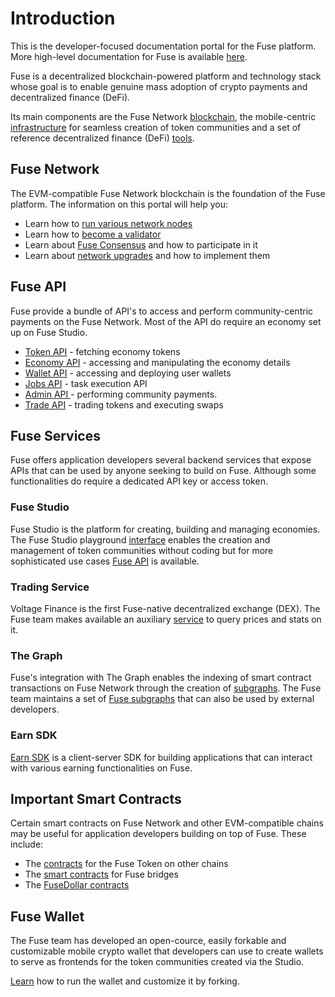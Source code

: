 # Introduction

This is the developer-focused documentation portal for the Fuse platform. More high-level documentation for Fuse is available [here](https://docs.fuse.io).&#x20;

Fuse is a decentralized blockchain-powered platform and technology stack whose goal is to enable genuine mass adoption of crypto payments and decentralized finance (DeFi).&#x20;

Its main components are the Fuse Network [blockchain](https://docs.fuse.io/general/fuse-network-blockchain), the mobile-centric [infrastructure](https://docs.fuse.io/general/fuse-infrastructure) for seamless creation of token communities and a set of reference decentralized finance (DeFi) [tools](./#fuse-services).

## Fuse Network

The EVM-compatible Fuse Network blockchain is the foundation of the Fuse platform. The information on this portal will help you:

* Learn how to [run various network nodes](https://developers.fuse.io/fuse-dev-docs/network/how-to-run-network-nodes)
* Learn how to [become a validator](https://developers.fuse.io/fuse-dev-docs/network/how-to-become-a-validator)
* Learn about [Fuse Consensus](https://developers.fuse.io/fuse-dev-docs/network/how-to-become-a-validator) and how to participate in it
* Learn about [network upgrades](https://developers.fuse.io/fuse-dev-docs/network/network-upgrades) and how to implement them

## Fuse API

Fuse provide a bundle of API's to access and perform community-centric payments on the Fuse Network. Most of the API do require an economy set up on Fuse Studio.

* [Token API](fuse-api/token-api.md) - fetching economy tokens
* [Economy API](fuse-api/economy-api.md) - accessing and manipulating the economy details
* [Wallet API](fuse-api/wallet-api.md) - accessing and deploying user wallets
* [Jobs API](fuse-api/jobs-api.md) - task execution API
* [Admin API ](fuse-api/jobs-api.md)- performing community payments.
* [Trade API](fuse-api/trade-api.md) - trading tokens and executing swaps

## Fuse Services

Fuse offers application developers several backend services that expose APIs that can be used by anyone seeking to build on Fuse. Although some functionalities do require a dedicated API key or access token.

### Fuse Studio

Fuse Studio is the platform for creating, building and managing economies. The Fuse Studio playground [interface](https://studio.fuse.io) enables the creation and management of token communities without coding but for more sophisticated use cases [Fuse API](./#fuse-api) is available.

### Trading Service

Voltage Finance is the first Fuse-native decentralized exchange (DEX). The Fuse team makes available an auxiliary [service](https://developers.fuse.io/fuse-dev-docs/fuse-studio/fuseswap-service) to query prices and stats on it.

### The Graph

Fuse's integration with The Graph enables the indexing of smart contract transactions on Fuse Network through the creation of [subgraphs](https://thegraph.academy/developers/defining-a-subgraph/). The Fuse team maintains a set of [Fuse subgraphs](https://developers.fuse.io/fuse-dev-docs/fuse-studio/subgraphs) that can also be used by external developers.&#x20;

### Earn SDK

[Earn SDK](https://developers.fuse.io/fuse-dev-docs/fuse-studio/earn-sdk) is a client-server SDK for building applications that can interact with various earning functionalities on Fuse.



## Important Smart Contracts

Certain smart contracts on Fuse Network and other EVM-compatible chains may be useful for application developers building on top of Fuse. These include:

* The [contracts](https://developers.fuse.io/fuse-dev-docs/important-smart-contracts/fuse-token) for the Fuse Token on other chains
* The [smart contracts](https://developers.fuse.io/fuse-dev-docs/important-smart-contracts/bridges) for Fuse bridges
* The [FuseDollar contracts](https://developers.fuse.io/fuse-dev-docs/important-smart-contracts/fuse-dollar)

## Fuse Wallet

The Fuse team has developed an open-cource, easily forkable and customizable mobile crypto wallet that developers can use to create wallets to serve as frontends for the token communities created via the Studio.

[Learn](https://developers.fuse.io/fuse-dev-docs/fuse-wallet/getting-started) how to run the wallet and customize it by forking.

